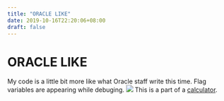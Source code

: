 ```yaml
---
title: "ORACLE LIKE"
date: 2019-10-16T22:20:06+08:00
draft: false
---
```


# ORACLE LIKE
My code is a little bit more like what Oracle staff write this time. Flag variables are appearing while debuging.
![](http://cdn.nemoworks.info/ycao.cc/images/ORACLE-LIKE.png)
This is a part of a [calculator](https://github.com/ecc-swift/calculator).
